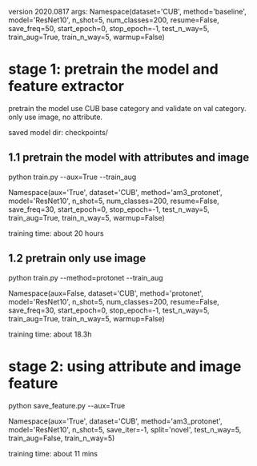 version 2020.0817
args: 
Namespace(dataset='CUB', method='baseline', model='ResNet10', n_shot=5, num_classes=200, resume=False, save_freq=50, start_epoch=0, stop_epoch=-1, test_n_way=5, train_aug=True, train_n_way=5, warmup=False)

# stage 1:  pretrain the model and feature extractor
pretrain the model use CUB base category and validate on val category. only use image, no attribute. 


saved model dir: checkpoints/


## 1.1 pretrain the model with attributes and image
python train.py --aux=True --train_aug

Namespace(aux='True', dataset='CUB', method='am3_protonet', model='ResNet10', n_shot=5, num_classes=200, resume=False, save_freq=30, start_epoch=0, stop_epoch=-1, test_n_way=5, train_aug=True, train_n_way=5, warmup=False)

training time: about 20 hours


## 1.2 pretrain only use image
python train.py --method=protonet --train_aug

Namespace(aux=False, dataset='CUB', method='protonet', model='ResNet10', n_shot=5, num_classes=200, resume=False, save_freq=30, start_epoch=0, stop_epoch=-1, test_n_way=5, train_aug=True, train_n_way=5, warmup=False)

training time: about 18.3h



# stage 2: using attribute and image feature


python save_feature.py --aux=True

Namespace(aux='True', dataset='CUB', method='am3_protonet', model='ResNet10', n_shot=5, save_iter=-1, split='novel', test_n_way=5, train_aug=False, train_n_way=5)

training time: about 11 mins
